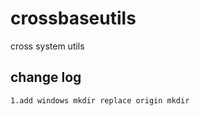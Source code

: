 # crossbaseutils
cross system utils


## change log
```
1.add windows mkdir replace origin mkdir
```
